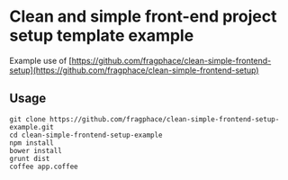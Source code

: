 Clean and simple front-end project setup template example
===========================

Example use of 
[https://github.com/fragphace/clean-simple-frontend-setup](https://github.com/fragphace/clean-simple-frontend-setup)

## Usage

```
git clone https://github.com/fragphace/clean-simple-frontend-setup-example.git
cd clean-simple-frontend-setup-example
npm install
bower install
grunt dist
coffee app.coffee
```